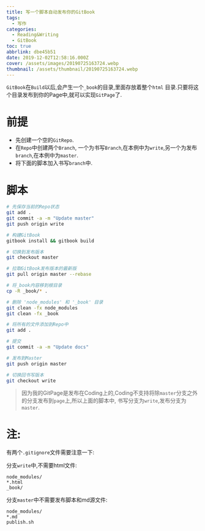 ```yaml
---
title: 写一个脚本自动发布你的GitBook
tags:
  - 写作
categories:
  - Reading&Writing
  - GitBook
toc: true
abbrlink: dbe45b51
date: 2019-12-02T12:58:16.000Z
cover: /assets/images/20190725163724.webp
thumbnail: /assets/thumbnail/20190725163724.webp
---
```


`GitBook`在`Build`以后,会产生一个`_book`的目录,里面存放着整个`html`
目录.只要将这个目录发布到你的Page中,就可以实现`GitPage`了.

# 前提

* 先创建一个空的`GitRepo`.
* 在`Repo`中创建两个`Branch`, 一个为书写`Branch`,在本例中为`write`,另一个为发布`branch`,在本例中为`master`.
* 将下面的脚本加入书写`branch`中.

<!-- more -->

# 脚本

```bash
# 先保存当前的Repo状态
git add .
git commit -a -m "Update master"
git push origin write

# 构建GitBook
gitbook install && gitbook build

# 切换到发布版本
git checkout master

# 拉取GitBook发布版本的最新版
git pull origin master --rebase

# 将_book内容移到根目录
cp -R _book/* .

# 删除 'node_modules' 和 '_book' 目录
git clean -fx node_modules
git clean -fx _book

# 将所有的文件添加到Repo中
git add .

# 提交
git commit -a -m "Update docs"

# 发布到Master
git push origin master

# 切换回书写版本
git checkout write
```

> 因为我的GitPage是发布在Coding上的,Coding不支持将除`master`分支之外的分支发布到`page`上,所以上面的脚本中,
> 书写分支为`write`,发布分支为`master`.

# 注:

有两个`.gitignore`文件需要注意一下:

分支`write`中,不需要html文件:

```text
node_modules/
*.html
_book/
```

分支`master`中不需要发布脚本和md源文件:

```text
node_modules/
*.md
publish.sh
```
